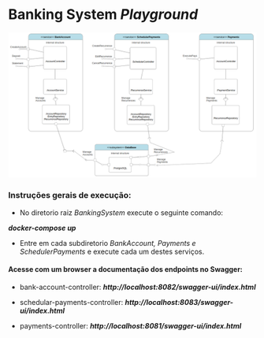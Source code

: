 # Banking System *Playground*

![img.png](readme-images/img.png)

### Instruções gerais de execução:

* No diretorio raiz *BankingSystem* execute o seguinte comando:

***docker-compose up***

* Entre em cada subdiretorio *BankAccount, Payments e SchedulerPayments* e execute cada um destes serviços.

#### Acesse com um browser a documentação dos endpoints no Swagger:

* bank-account-controller:
***http://localhost:8082/swagger-ui/index.html***


* schedular-payments-controller:
  ***http://localhost:8083/swagger-ui/index.html***


* payments-controller:
  ***http://localhost:8081/swagger-ui/index.html***